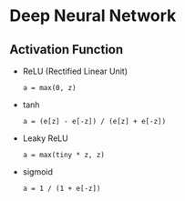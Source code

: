 # Deep Neural Network


## Activation Function
* ReLU (Rectified Linear Unit)

  `a = max(0, z)`
* tanh

  `a = (e[z] - e[-z]) / (e[z] + e[-z])`
* Leaky ReLU

  `a = max(tiny * z, z)`
* sigmoid

  `a = 1 / (1 + e[-z])`
